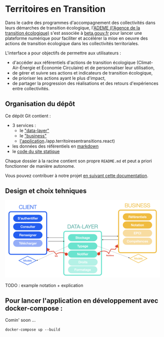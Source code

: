# Territoires en Transition

Dans le cadre des programmes d'accompagnement des collectivités dans leurs
démarches de transition écologique, l'[ADEME (l'Agence de la transition
écologique)](https://www.ademe.fr/) s'est associée à
[beta.gouv.fr](https://beta.gouv.fr/) pour lancer une plateforme numérique
pour faciliter et accélérer la mise en oeuvre des actions de transition
écologique dans les collectivités territoriales.

L'interface a pour objectifs de permettre aux utilisateurs :
- d'accéder aux référentiels d'actions de transition écologique
  (Climat-Air-Énergie et Économie Circulaire) et de personnaliser leur
  utilisation,
- de gérer et suivre ses actions et indicateurs de transition écologique,
- de prioriser les actions ayant le plus d'impact,
- de partager la progression des réalisations et des retours d'expériences
      entre collectivités.

## Organisation du dépôt
Ce dépôt Git contient :
- 3 services : 
    - le ["data-layer"](./data_layer)
    - le ["business"](./business)
    - [l'application]()./app.territoiresentransitions.react)
- les données des référentiels en [markdown](./markdown) 
- le [code du site statique](./territoiresentransitions.fr)

Chaque dossier à la racine contient son propre `README.md` et peut a priori fonctionner
de manière autonome.

Vous pouvez contribuer à notre projet [en suivant cette documentation](docs/workflows/contribuer-au-projet.md).

## Design et choix tehniques

<div align="center">
<img src="design.png" alt="architecture design" >
</div>

TODO : example notation + explication
## Pour lancer l'application en développement avec docker-compose  :
Comin' soon ... 
```
docker-compose up --build 
```


